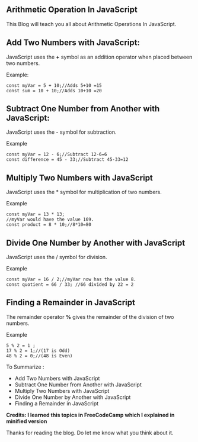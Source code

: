 ## Arithmetic Operation In JavaScript

This Blog will teach you all about Arithmetic Operations In JavaScript.
## Add Two Numbers with JavaScript:
JavaScript uses the **+** symbol as an addition operator when placed between two numbers.

Example:

```
const myVar = 5 + 10;//Adds 5+10 =15
const sum = 10 + 10;//Adds 10+10 =20
```
## Subtract One Number from Another with JavaScript:

JavaScript uses the - symbol for subtraction.

Example

```
const myVar = 12 - 6;//Subtract 12-6=6
const difference = 45 - 33;//Subtract 45-33=12
```
## Multiply Two Numbers with JavaScript

JavaScript uses the * symbol for multiplication of two numbers.

Example

```
const myVar = 13 * 13;
//myVar would have the value 169.
const product = 8 * 10;//8*10=80
```
## Divide One Number by Another with JavaScript

JavaScript uses the / symbol for division.

Example

```
const myVar = 16 / 2;//myVar now has the value 8.
const quotient = 66 / 33; //66 divided by 22 = 2
```
## Finding a Remainder in JavaScript

The remainder operator **%** gives the remainder of the division of two numbers.

Example

```
5 % 2 = 1 ;
17 % 2 = 1;//(17 is Odd)
48 % 2 = 0;//(48 is Even)
```
To Summarize :
- Add Two Numbers with JavaScript
- Subtract One Number from Another with JavaScript
- Multiply Two Numbers with JavaScript
- Divide One Number by Another with JavaScript
- Finding a Remainder in JavaScript

**Credits: I learned this topics in FreeCodeCamp which I explained in minified version**

Thanks for reading the blog. Do let me know what you think about it.